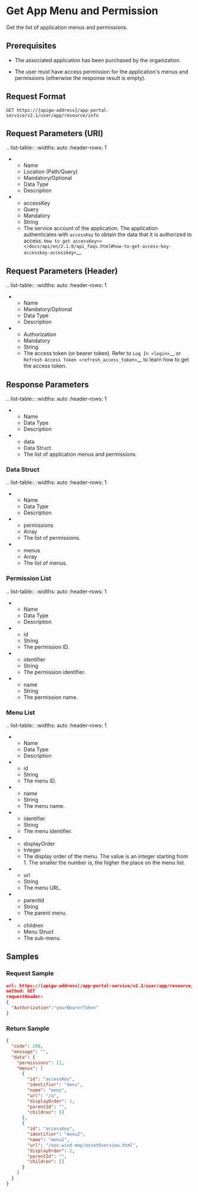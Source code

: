 # Get App Menu and Permission

Get the list of application menus and permissions.

## Prerequisites

- The associated application has been purchased by the organization.

- The user must have access permission for the application's menus and permissions (otherwise the response result is empty).

## Request Format

```
GET https://{apigw-address}/app-portal-service/v2.1/user/app/resource/info
```

## Request Parameters (URI)

.. list-table::
   :widths: auto
   :header-rows: 1

   * - Name
     - Location (Path/Query)
     - Mandatory/Optional
     - Data Type
     - Description
   * - accessKey
     - Query
     - Mandatory
     - String
     - The service account of the application. The application authenticates with ``accessKey`` to obtain the data that it is authorized to access. `How to get accessKey>> </docs/api/en/2.1.0/api_faqs.html#how-to-get-access-key-accesskey-accesskey>`__


## Request Parameters (Header)

.. list-table::
   :widths: auto
   :header-rows: 1

   * - Name
     - Mandatory/Optional
     - Data Type
     - Description
   * - Authorization
     - Mandatory
     - String
     - The access token (or bearer token). Refer to `Log In <login>`__ or `Refresh Access Token <refresh_access_token>`__ to learn how to get the access token.



## Response Parameters

.. list-table::
   :widths: auto
   :header-rows: 1

   * - Name
     - Data Type
     - Description
   * - data
     - Data Struct
     - The list of application menus and permissions.

### Data Struct

.. list-table::
   :widths: auto
   :header-rows: 1

   * - Name
     - Data Type
     - Description
   * - permissions
     - Array
     - The list of permissions.
   * - menus
     - Array
     - The list of menus.

### Permission List

.. list-table::
   :widths: auto
   :header-rows: 1

   * - Name
     - Data Type
     - Description
   * - id
     - String
     - The permission ID.
   * - identifier
     - String
     - The permission identifier.
   * - name
     - String
     - The permission name.


### Menu List

.. list-table::
   :widths: auto
   :header-rows: 1

   * - Name
     - Data Type
     - Description
   * - id
     - String
     - The menu ID.
   * - name
     - String
     - The menu name.
   * - identifier
     - String
     - The menu identifier.
   * - displayOrder
     - Integer
     - The display order of the menu. The value is an integer starting from 1. The smaller the number is, the higher the place on the menu list.
   * - url
     - String
     - The menu URL.
   * - parentId
     - String
     - The parent menu.
   * - children
     - Menu Struct
     - The sub-menu.



## Samples

### Request Sample

```json
url: https://{apigw-address}/app-portal-service/v2.1/user/app/resource/info?accessKey=app_1
method: GET
requestHeader: 
{
  "Authorization":"yourBearerToken"
}
```

### Return Sample

```json
{
  "code": 200,
  "message": "",
  "data": {
    "permissions": [],
    "menus": [
      {
        "id": "accessKey",
        "identifier": "menu",
        "name": "menu",
        "url": "/a",
        "displayOrder": 1,
        "parentId": "",
        "children": []
      },
      {
        "id": "accessKey",
        "identifier": "menu2",
        "name": "menu2",
        "url": "/eos-wind-map/assetOverview.html",
        "displayOrder": 2,
        "parentId": "",
        "children": []
      }
    ]
  }
}
```
